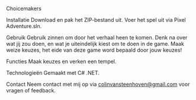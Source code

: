 Choicemakers

Installatie
Download en pak het ZIP-bestand uit.
Voer het spel uit via Pixel Adventure.sln.

Gebruik
Gebruik zinnen om door het verhaal heen te komen.
Denk na over wat jij zou doen, en wat je uiteindelijk kiest om te doen in de game.
Maak weize keuzes, het eide van deze game word bepaald door jouw keuzes!

Functies
Maak keuzes en verken een tempel.

Technologieën
Gemaakt met C# .NET.

Contact
Neem contact met mij op via colinvansteenhoven@gmail.com voor vragen of feedback.
